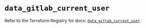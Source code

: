# `data_gitlab_current_user`

Refer to the Terraform Registry for docs: [`data_gitlab_current_user`](https://registry.terraform.io/providers/gitlabhq/gitlab/17.10.0/docs/data-sources/current_user).
